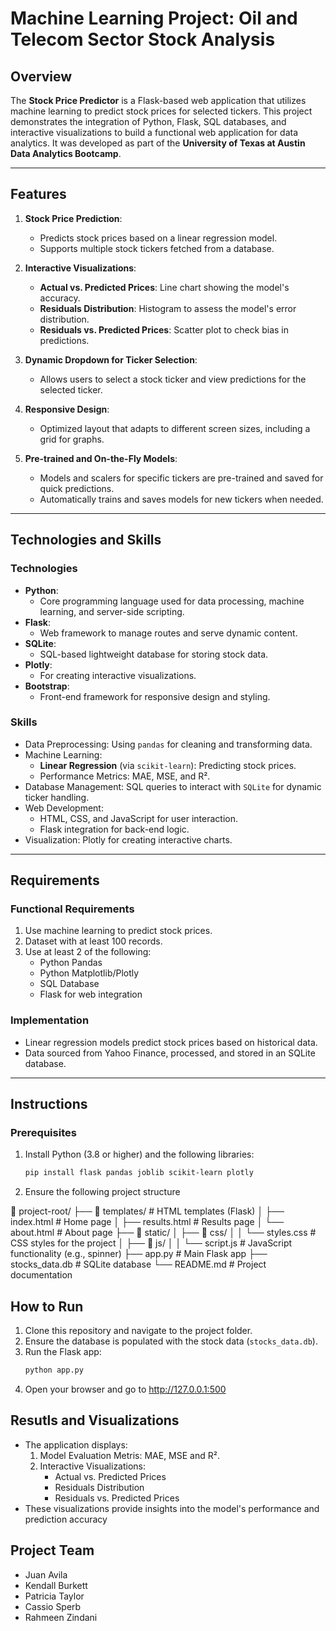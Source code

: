 # Machine Learning Project: Oil and Telecom Sector Stock Analysis

## Overview
The **Stock Price Predictor** is a Flask-based web application that utilizes machine learning to predict stock prices for selected tickers. This project demonstrates the integration of Python, Flask, SQL databases, and interactive visualizations to build a functional web application for data analytics. It was developed as part of the **University of Texas at Austin Data Analytics Bootcamp**.

---

## Features
1. **Stock Price Prediction**:
   - Predicts stock prices based on a linear regression model.
   - Supports multiple stock tickers fetched from a database.

2. **Interactive Visualizations**:
   - **Actual vs. Predicted Prices**: Line chart showing the model's accuracy.
   - **Residuals Distribution**: Histogram to assess the model's error distribution.
   - **Residuals vs. Predicted Prices**: Scatter plot to check bias in predictions.

3. **Dynamic Dropdown for Ticker Selection**:
   - Allows users to select a stock ticker and view predictions for the selected ticker.

4. **Responsive Design**:
   - Optimized layout that adapts to different screen sizes, including a grid for graphs.

5. **Pre-trained and On-the-Fly Models**:
   - Models and scalers for specific tickers are pre-trained and saved for quick predictions.
   - Automatically trains and saves models for new tickers when needed.

---

## Technologies and Skills
### Technologies
- **Python**:
  - Core programming language used for data processing, machine learning, and server-side scripting.
- **Flask**:
  - Web framework to manage routes and serve dynamic content.
- **SQLite**:
  - SQL-based lightweight database for storing stock data.
- **Plotly**:
  - For creating interactive visualizations.
- **Bootstrap**:
  - Front-end framework for responsive design and styling.

### Skills
- Data Preprocessing: Using `pandas` for cleaning and transforming data.
- Machine Learning:
  - **Linear Regression** (via `scikit-learn`): Predicting stock prices.
  - Performance Metrics: MAE, MSE, and R².
- Database Management: SQL queries to interact with `SQLite` for dynamic ticker handling.
- Web Development:
  - HTML, CSS, and JavaScript for user interaction.
  - Flask integration for back-end logic.
- Visualization: Plotly for creating interactive charts.

---

## Requirements
### Functional Requirements
1. Use machine learning to predict stock prices.
2. Dataset with at least 100 records.
3. Use at least 2 of the following:
   - Python Pandas
   - Python Matplotlib/Plotly
   - SQL Database
   - Flask for web integration

### Implementation
- Linear regression models predict stock prices based on historical data.
- Data sourced from Yahoo Finance, processed, and stored in an SQLite database.

---

## Instructions
### Prerequisites
1. Install Python (3.8 or higher) and the following libraries:
   ```bash
   pip install flask pandas joblib scikit-learn plotly

2. Ensure the following project structure

📂 project-root/
├── 📁 templates/      # HTML templates (Flask)
│   ├── index.html     # Home page
│   ├── results.html   # Results page
│   └── about.html     # About page
├── 📁 static/
│   ├── 📁 css/
│   │   └── styles.css # CSS styles for the project
│   ├── 📁 js/
│   │   └── script.js  # JavaScript functionality (e.g., spinner)
├── app.py             # Main Flask app
├── stocks_data.db     # SQLite database
└── README.md          # Project documentation


## How to Run
1. Clone this repository and navigate to the project folder.
2. Ensure the database is populated with the stock data (`stocks_data.db`).
3. Run the Flask app:
   ```bash
   python app.py
4. Open your browser and go to http://127.0.0.1:500

## Resutls and Visualizations
* The application displays:
    1. Model Evaluation Metris: MAE, MSE and R².
    2. Interactive Visualizations:
        * Actual vs. Predicted Prices
        * Residuals Distribution
        * Residuals vs. Predicted Prices
* These visualizations provide insights into the model's performance and prediction accuracy

## Project Team
* Juan Avila
* Kendall Burkett
* Patricia Taylor
* Cassio Sperb
* Rahmeen Zindani
